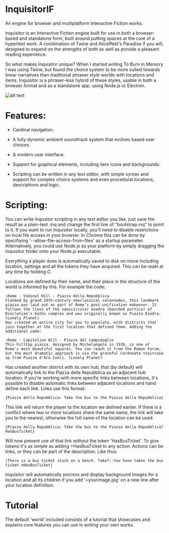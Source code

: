 # InquisitorIF
An engine for browser and multiplatform Interactive Fiction works.

Inquisitor is an Interactive Fiction engine built for use in both a browser-based and standalone form, built around putting spaces at the core of a hypertext work. A combination of Twine and Aliceffekt's Paradise if you will, designed to expand on the strengths of both as well as provide a pleasant reading experience.

So what makes Inquisitor unique? When I started writing To Burn in Memory I was using Twine, but found the choice system to be more suited towards linear narratives than traditional phraser style worlds with locations and items. Inquisitor is a phraser-less hybrid of these styles, usable in both a browser format and as a standalone app, using Node.js or Electron.

![alt text](https://intfiction.org/uploads/default/original/2X/4/421bfd82f9ef9e9db51b7fac44dd00595e4c49cd.jpeg)

# Features:

- Cardinal navigation.

- A fully dynamic ambient soundtrack system that evolves based user choices.

- A modern user interface.

- Support for graphical elements, including item icons and backgrounds.

- Scripting can be written in any text editor, with simple syntax and support for complex choice systems and even procedural locations, descriptions and logic.

# Scripting:

You can write Inqusitor scripting in any text editor you like, just save the result as a plain-text *.inq* and change the first line of "bootstrap.inq" to point to it. If you want to run Inquisitor locally, you'll need to disable restrictions on local file access in your browser. In Chrome this can be done by specifiying '--allow-file-access-from-files' as a startup parameter. Alternatively, you could use Node.js as your platform by simply dragging the Inquisitor folder onto your Node.js executable.

Everything a player does is automatically saved to disk on move including location, settings and all the tokens they have acquired. This can be reset at any time by holding *C*.

Locations are defined by their name, and their place in the structure of the world is informed by this. For example the code:

```
~Rome - Viminal Hill - Piazza della Repubblica 
Flanked by grand 19th-century neoclassical colonnades, this landmark piazza was laid out as part of Rome’s post-unification makeover. It follows the lines of the semicircular exedra (benched portico) of Diocletian’s baths complex and was originally known as Piazza Esedra. (Lonely Planet)
Has created an entire city for you to populate, with districts that join together at the first location that defined them. Adding the additional code:

~Rome - Capitoline Hill - Piazza del Campidoglio 
This hilltop piazza, designed by Michelangelo in 1538, is one of Rome's most beautiful squares. You can reach it from the Roman Forum, but the most dramatic approach is via the graceful Cordonata staircase up from Piazza d'Ara Coeli. (Lonely Planet)

```

Has created another district with its own hub, that (by default) will automatically link to the Piazza della Repubblica as an adjacent hub location. If you're working with more specific links between locations, it's possible to disable automatic links between adjacent locations and hand define each link. Links use this format:

```
{Piazza della Repubblica: Take the bus to the Piazza della Repubblica}
```

This link will return the player to the location we defined earlier. If there is a conflict where two or more locations share the same name, the link will take you to the nearest, otherwise the full name of the location can be used.

```
{Piazza della Repubblica: Take the bus to the Piazza della Repubblica?HasBusTicket}
```

Will now prevent use of that link without the token 'HasBusTicket'. To give tokens it's as simple as adding +HasBusTicket to any action. Actions can be links, or they can be part of the description. Like thus:

```
|There is a bus ticket stuck on a bench. Take?:-You have taken the bus ticket.+HasBusTicket|
```

Inquisitor will automatically process and display background images for a location and all its children if you add '>yourimage.jpg' on a new line after your location definition.

# Tutorial

The default 'world' included consists of a tutorial that showcases and explains core features you can use in writing your own works.

